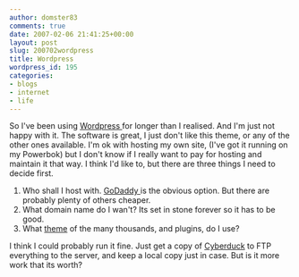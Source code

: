 ```yaml
---
author: domster83
comments: true
date: 2007-02-06 21:41:25+00:00
layout: post
slug: 200702wordpress
title: Wordpress
wordpress_id: 195
categories:
- blogs
- internet
- life
---
```


So I've been using [Wordpress ](http://www.wordpress.com)for longer than I realised. And I'm just not happy with it. The software is great, I just don't like this theme, or any of the other ones available. I'm ok with hosting my own site, (I've got it running on my Powerbok) but I don't know if I really want to pay for hosting and maintain it that way.
I think I'd like to, but there are three things I need to decide first.




1. Who shall I host with. [GoDaddy ](http://www.godaddy.com)is the obvious option. But there are probably plenty of others cheaper.
2. What domain name do I wan't? Its set in stone forever so it has to be good.
3. What [theme](http://themes.wordpress.org) of the many thousands, and plugins, do I use?




I think I could probably run it fine. Just get a copy of [Cyberduck](http://cyberduck.ch) to FTP everything to the server, and keep a local copy just in case. But is it more work that its worth?
